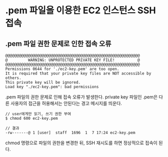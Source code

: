 # .pem 파일을 이용한 EC2 인스턴스 SSH 접속

## .pem 파일 권한 문제로 인한 접속 오류
```
@@@@@@@@@@@@@@@@@@@@@@@@@@@@@@@@@@@@@@@@@@@@@@@@@@@@@@@@@@@
@         WARNING: UNPROTECTED PRIVATE KEY FILE!          @
@@@@@@@@@@@@@@@@@@@@@@@@@@@@@@@@@@@@@@@@@@@@@@@@@@@@@@@@@@@
Permissions 0644 for './ec2-key.pem' are too open.
It is required that your private key files are NOT accessible by others.
This private key will be ignored.
Load key "./ec2-key.pem": bad permissions
```

.pem 파일의 권한 문제로 인해 접속 오류가 발생한다. private key 파일인 .pem은 다른 사용자의 접근을 허용해서는 안된다는 경고 메시지를 띄운다.

```
// user에게만 읽기, 쓰기 권한 부여
$ chmod 600 ec2-key.pem

// 결과
-rw-------@ 1 [user]  staff  1696  1  7 17:24 ec2-key.pem
```

chmod 명령으로 파일의 권한을 변경한 뒤, SSH 재시도를 하면 정상적으로 접속이 된다.